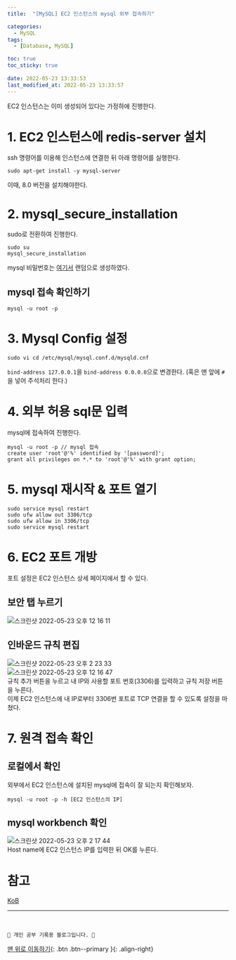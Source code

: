 ```yaml
---
title:  "[MySQL] EC2 인스턴스의 mysql 외부 접속하기"

categories:
  - MySQL
tags:
  - [Database, MySQL]

toc: true
toc_sticky: true
 
date: 2022-05-23 13:33:53
last_modified_at: 2022-05-23 13:33:57
---
```

EC2 인스턴스는 이미 생성되어 있다는 가정하에 진행한다.
# 1. EC2 인스턴스에 redis-server 설치
ssh 명령어를 이용해 인스턴스에 연결한 뒤 아래 명령어를 실행한다.
```
sudo apt-get install -y mysql-server 
```
이때, 8.0 버전을 설치해야한다.

# 2. mysql_secure_installation
sudo로 전환하여 진행한다.
```
sudo su
mysql_secure_installation
```
mysql 비밀번호는 [여기서](https://passwordsgenerator.net/) 랜덤으로 생성하였다.

## mysql 접속 확인하기
```
mysql -u root -p
```

# 3. Mysql Config 설정
```
sudo vi cd /etc/mysql/mysql.conf.d/mysqld.cnf
```
`bind-address 127.0.0.1`을 `bind-address 0.0.0.0`으로 변경한다. (혹은 맨 앞에 `#`을 넣어 주석처리 한다.)<br>

# 4. 외부 허용 sql문 입력
mysql에 접속하여 진행한다.
```
mysql -u root -p // mysql 접속
create user 'root'@'%' identified by '[password]';
grant all privileges on *.* to 'root'@'%' with grant option;
```

# 5. mysql 재시작 & 포트 열기
```
sudo service mysql restart
sudo ufw allow out 3306/tcp
sudo ufw allow in 3306/tcp
sudo service mysql restart
```

# 6. EC2 포트 개방
포트 설정은 EC2 인스턴스 상세 페이지에서 할 수 있다.

## 보안 탭 누르기
![스크린샷 2022-05-23 오후 12 16 11](https://user-images.githubusercontent.com/59405576/169736510-8780bdff-60f1-4f8b-b9aa-6a8f3445799c.png)

## 인바운드 규칙 편집
![스크린샷 2022-05-23 오후 2 23 33](https://user-images.githubusercontent.com/59405576/169749018-77f79396-b863-45c6-ae57-51b84b9efa50.png) <br>
![스크린샷 2022-05-23 오후 12 16 47](https://user-images.githubusercontent.com/59405576/169736562-ff6f15e3-c5c9-4c49-86e7-f5f8097266dc.png) <br>
규칙 추가 버튼을 누르고 내 IP와 사용할 포트 번호(3306)를 입력하고 규칙 저장 버튼을 누른다.<br>
이제 EC2 인스턴스에 내 IP로부터 3306번 포트로 TCP 연결을 할 수 있도록 설정을 마쳤다.

# 7. 원격 접속 확인
## 로컬에서 확인
외부에서 EC2 인스턴스에 설치된 mysql에 접속이 잘 되는지 확인해보자. 
```
mysql -u root -p -h [EC2 인스턴스의 IP]
```

## mysql workbench 확인
![스크린샷 2022-05-23 오후 2 17 44](https://user-images.githubusercontent.com/59405576/169748410-2fec6453-ddb3-451d-aa6a-98968c30f9bc.png)<br>
Host name에 EC2 인스턴스 IP를 입력한 뒤 OK를 누른다.



# 참고
[KoB](https://kingofbackend.tistory.com/195)


***
<br>

    💛 개인 공부 기록용 블로그입니다. 👻

[맨 위로 이동하기](#){: .btn .btn--primary }{: .align-right}